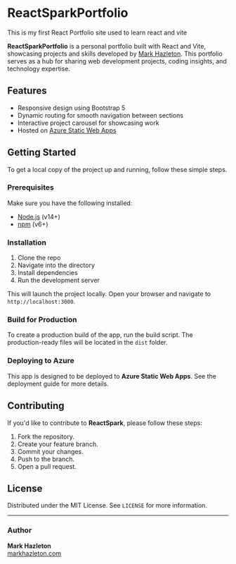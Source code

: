# ReactSparkPortfolio
This is my first React Portfolio site used to learn react and vite

**ReactSparkPortfolio** is a personal portfolio built with React and Vite, showcasing projects and skills developed by [Mark Hazleton](https://markhazleton.com). This portfolio serves as a hub for sharing web development projects, coding insights, and technology expertise.

## Features

- Responsive design using Bootstrap 5
- Dynamic routing for smooth navigation between sections
- Interactive project carousel for showcasing work
- Hosted on [Azure Static Web Apps](https://azure.microsoft.com/en-us/services/app-service/static/)

## Getting Started

To get a local copy of the project up and running, follow these simple steps.

### Prerequisites

Make sure you have the following installed:

- [Node.js](https://nodejs.org/) (v14+)
- [npm](https://www.npmjs.com/) (v6+)

### Installation

1. Clone the repo
2. Navigate into the directory
3. Install dependencies
4. Run the development server

This will launch the project locally. Open your browser and navigate to `http://localhost:3000`.

### Build for Production

To create a production build of the app, run the build script. The production-ready files will be located in the `dist` folder.

### Deploying to Azure

This app is designed to be deployed to **Azure Static Web Apps**. See the deployment guide for more details.

## Contributing

If you'd like to contribute to **ReactSpark**, please follow these steps:

1. Fork the repository.
2. Create your feature branch.
3. Commit your changes.
4. Push to the branch.
5. Open a pull request.

## License

Distributed under the MIT License. See `LICENSE` for more information.

---

### Author

**Mark Hazleton**  
[markhazleton.com](https://markhazleton.com)
